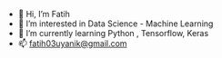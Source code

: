 - 👋 Hi, I’m Fatih
- 👀 I’m interested in Data Science - Machine Learning
- 🌱 I’m currently learning Python , Tensorflow, Keras
- 📫 fatih03uyanik@gmail.com


